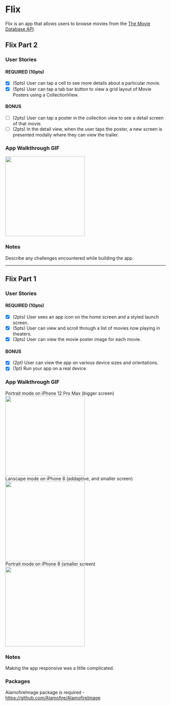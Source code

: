 # Flix

Flix is an app that allows users to browse movies from the [The Movie Database API](http://docs.themoviedb.apiary.io/#).

## Flix Part 2

### User Stories

#### REQUIRED (10pts)
- [x] (5pts) User can tap a cell to see more details about a particular movie.
- [x] (5pts) User can tap a tab bar button to view a grid layout of Movie Posters using a CollectionView.

#### BONUS
- [ ] (2pts) User can tap a poster in the collection view to see a detail screen of that movie.
- [ ] (2pts) In the detail view, when the user taps the poster, a new screen is presented modally where they can view the trailer.

### App Walkthrough GIF

<img src="http://g.recordit.co/pUmYEMY93o.gif" width=250><br>

### Notes
Describe any challenges encountered while building the app.

---

## Flix Part 1

### User Stories

#### REQUIRED (10pts)
- [x] (2pts) User sees an app icon on the home screen and a styled launch screen.
- [x] (5pts) User can view and scroll through a list of movies now playing in theaters.
- [x] (3pts) User can view the movie poster image for each movie.

#### BONUS
- [x] (2pt) User can view the app on various device sizes and orientations.
- [x] (1pt) Run your app on a real device.

### App Walkthrough GIF
Portrait mode on iPhone 12 Pro Max (bigger screen)<br>
<img src="http://g.recordit.co/kArhKiitSv.gif" width=250><br>
Lanscape mode on iPhone 8 (addaptive, and smaller screen)<br>
<img src="http://g.recordit.co/lnl49iOJUQ.gif" width=250><br>
Portrait mode on iPhone 8 (smaller screen)<br>
<img src="http://g.recordit.co/jXJ3WmEzCe.gif" width=250><br>

### Notes
Making the app responsive was a little complicated. 
### Packages
AlamofireImage package is required - https://github.com/Alamofire/AlamofireImage
